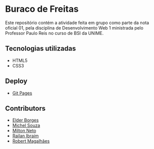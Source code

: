 # Buraco de Freitas

Este repositório contém a atividade feita em grupo como parte da nota oficial 01, pela disciplina de Desenvolvimento Web 1 ministrada pelo Professor Paulo Reis no curso de BSI da UNIME.

## Tecnologias utilizadas
- HTML5
- CSS3
  
## Deploy
- [Git Pages](https://michelnsouza.github.io/Consulta_API_Ibge/)

## Contributors
- [Elder Borges](https://github.com/eldersb)
- [Michel Souza]( https://github.com/MichelNsouza)
- [Milton Neto](https://github.com/koobotenMil)
- [Railan Ibraim](https://github.com/Ibraim999)
- [Robert Magalhães](https://github.com/roberttmag)
